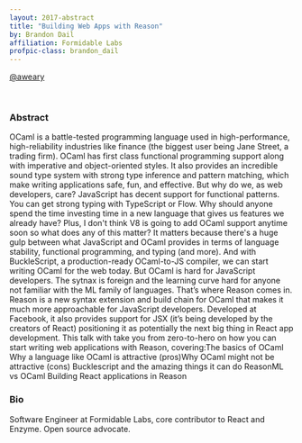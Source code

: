 ```yaml
---
layout: 2017-abstract
title: "Building Web Apps with Reason"
by: Brandon Dail
affiliation: Formidable Labs
profpic-class: brandon_dail
---
```


[@aweary](https://twitter.com/aweary)

<br/>

### Abstract

OCaml is a battle-tested programming language used in high-performance, high-reliability industries like finance (the biggest user being Jane Street, a trading firm). OCaml has first class functional programming support along with imperative and object-oriented styles. It also provides an incredible sound type system with strong type inference and pattern matching, which make writing applications safe, fun, and effective. But why do we, as web developers, care? JavaScript has decent support for functional patterns. You can get strong typing with TypeScript or Flow. Why should anyone spend the time investing time in a new language that gives us features we already have? Plus, I don't think V8 is going to add OCaml support anytime soon so what does any of this matter? It matters because there's a huge gulp between what JavaScript and OCaml provides in terms of language stability, functional programming, and typing (and more). And with BuckleScript, a production-ready OCaml-to-JS compiler, we can start writing OCaml for the web today. But OCaml is hard for JavaScript developers. The sytnax is foreign and the learning curve hard for anyone not familiar with the ML family of languages. That’s where Reason comes in. Reason is a new syntax extension and build chain for OCaml that makes it much more approachable for JavaScript developers. Developed at Facebook, it also provides support for JSX (it’s being developed by the creators of React) positioning it as potentially the next big thing in React app development. This talk with take you from zero-to-hero on how you can start writing web applications with Reason, covering:The basics of OCaml Why a language like OCaml is attractive (pros)Why OCaml might not be attractive (cons) Bucklescript and the amazing things it can do ReasonML vs OCaml Building React applications in Reason

### Bio

Software Engineer at Formidable Labs, core contributor to React and Enzyme. Open source advocate.

